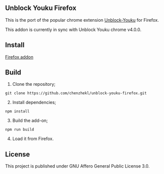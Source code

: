 ## Unblock Youku Firefox

This is the port of the popular chrome extension [Unblock-Youku](https://github.com/uku/Unblock-Youku) for Firefox.

This addon is currently in sync with Unblock Youku chrome v4.0.0.

## Install

[Firefox addon](https://addons.mozilla.org/en-US/firefox/addon/unblock-youku-firefox/)

## Build

1.  Clone the repository;

```
git clone https://github.com/chenzhekl/unblock-youku-firefox.git
```

2.  Install dependencies;

```
npm install
```

3.  Build the add-on;

```
npm run build
```

4.  Load it from Firefox.

## License

This project is published under GNU Affero General Public License 3.0.
